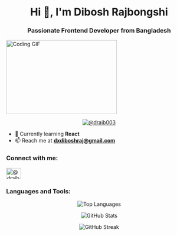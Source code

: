 <h1 align="center">Hi 👋, I'm Dibosh Rajbongshi</h1>
<h3 align="center">Passionate Frontend Developer from Bangladesh</h3>
<img src="https://cdn.dribbble.com/users/1059583/screenshots/4171367/coding-freak.gif" alt="Coding GIF" align="center" width="300" height="200">

<p align="center">
  <a href="https://twitter.com/@drajb003">
    <img src="https://img.shields.io/twitter/follow/@drajb003?logo=twitter&style=for-the-badge" alt="@drajb003" />
  </a>
</p>

- 🌱 Currently learning **React**
- 📫 Reach me at **dxdiboshraj@gmail.com**

<h3 align="left">Connect with me:</h3>
<p align="left">
  <a href="https://twitter.com/@drajb003"><img align="center" src="https://raw.githubusercontent.com/rahuldkjain/github-profile-readme-generator/master/src/images/icons/Social/twitter.svg" alt="@drajb003" height="30" width="40" /></a>
  <!-- Add other social media icons similarly -->
</p>

<h3 align="left">Languages and Tools:</h3>
<p align="left">
  <!-- Add icons and links for your languages and tools -->
</p>

<p align="center">
  <img align="center" src="https://github-readme-stats.vercel.app/api/top-langs?username=hunter-dibs&show_icons=true&locale=en&layout=compact" alt="Top Languages" />
</p>

<p align="center">
  <img align="center" src="https://github-readme-stats.vercel.app/api?username=hunter-dibs&show_icons=true&locale=en&token=${PAT_1}" alt="GitHub Stats" />
</p>

<p align="center">
  <img align="center" src="https://github-readme-streak-stats.herokuapp.com/?user=hunter-dibs" alt="GitHub Streak" />
</p>
